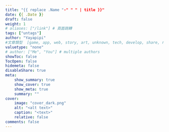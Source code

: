 ```yaml
---
title: "{{ replace .Name "-" " " | title }}"
date: {{ .Date }}
draft: false
weight: 1
# aliases: ["/link"] # 頁面跳轉
tags: ["untags"]
author: "Yayapipi"
#文章類型  [game, app, web, story, art, unknown, tech, develop, share, review]
valuetype: "none" 
# author: ["Me", "You"] # multiple authors
showToc: false
TocOpen: false
hidemeta: false
disableShare: true
meta:
    show_summary: true
    show_cover: true
    show_meta: true
    summary: ""
cover:
    image: "cover_dark.png"
    alt: "<alt text>"
    caption: "<text>"
    relative: false
comments: false
---
```

